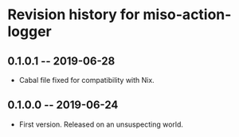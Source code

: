# Revision history for miso-action-logger

## 0.1.0.1 -- 2019-06-28

* Cabal file fixed for compatibility with Nix.

## 0.1.0.0 -- 2019-06-24

* First version. Released on an unsuspecting world.
